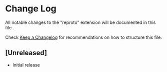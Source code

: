 # Change Log
All notable changes to the "reproto" extension will be documented in this file.

Check [Keep a Changelog](http://keepachangelog.com/) for recommendations on how to structure this file.

## [Unreleased]
- Initial release